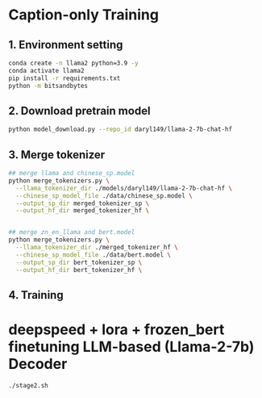 # Caption-only Training  


## 1. Environment setting

```bash
conda create -n llama2 python=3.9 -y
conda activate llama2
pip install -r requirements.txt 
python -m bitsandbytes
```


## 2. Download pretrain model

```bash
python model_download.py --repo_id daryl149/llama-2-7b-chat-hf
```


## 3. Merge tokenizer

```bash
## merge llama and chinese_sp.model
python merge_tokenizers.py \
  --llama_tokenizer_dir ./models/daryl149/llama-2-7b-chat-hf \
  --chinese_sp_model_file ./data/chinese_sp.model \
  --output_sp_dir merged_tokenizer_sp \
  --output_hf_dir merged_tokenizer_hf \


## merge zn_en_llama and bert.model
python merge_tokenizers.py \
  --llama_tokenizer_dir ./merged_tokenizer_hf \
  --chinese_sp_model_file ./data/bert.model \
  --output_sp_dir bert_tokenizer_sp \
  --output_hf_dir bert_tokenizer_hf \
```



## 4. Training

# deepspeed + lora + frozen_bert finetuning LLM-based (Llama-2-7b) Decoder

```bash
./stage2.sh
```

